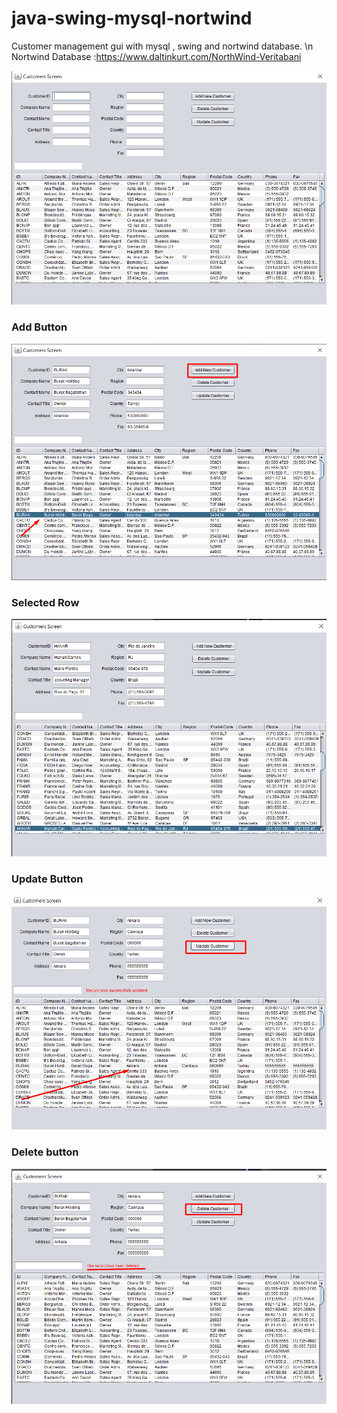 # java-swing-mysql-nortwind
Customer management gui with mysql , swing and nortwind database.
\n Nortwind Database :https://www.daltinkurt.com/NorthWind-Veritabani


![](https://github.com/burakbaga/java-swing-mysql-nortwind/blob/master/imgs/main.png)

### Add Button
![](https://github.com/burakbaga/java-swing-mysql-nortwind/blob/master/imgs/add.png)

### Selected Row
![](https://github.com/burakbaga/java-swing-mysql-nortwind/blob/master/imgs/selectedrow.png)

### Update Button
![](https://github.com/burakbaga/java-swing-mysql-nortwind/blob/master/imgs/update.png)

### Delete button
![](https://github.com/burakbaga/java-swing-mysql-nortwind/blob/master/imgs/delete.png)




